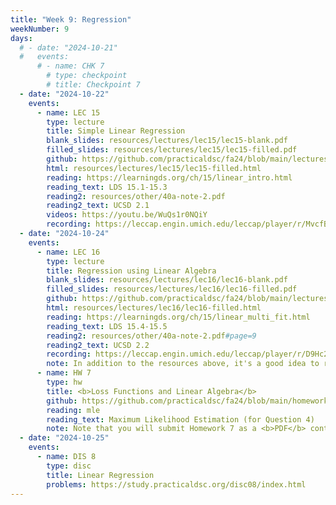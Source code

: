 ```yaml
---
title: "Week 9: Regression"
weekNumber: 9
days:
  # - date: "2024-10-21"
  #   events:
      # - name: CHK 7
        # type: checkpoint
        # title: Checkpoint 7
  - date: "2024-10-22"
    events:
      - name: LEC 15
        type: lecture
        title: Simple Linear Regression
        blank_slides: resources/lectures/lec15/lec15-blank.pdf
        filled_slides: resources/lectures/lec15/lec15-filled.pdf
        github: https://github.com/practicaldsc/fa24/blob/main/lectures/lec15/
        html: resources/lectures/lec15/lec15-filled.html
        reading: https://learningds.org/ch/15/linear_intro.html
        reading_text: LDS 15.1-15.3
        reading2: resources/other/40a-note-2.pdf
        reading2_text: UCSD 2.1
        videos: https://youtu.be/WuQs1r0NQiY
        recording: https://leccap.engin.umich.edu/leccap/player/r/MvcfB9
  - date: "2024-10-24"
    events:
      - name: LEC 16
        type: lecture
        title: Regression using Linear Algebra
        blank_slides: resources/lectures/lec16/lec16-blank.pdf
        filled_slides: resources/lectures/lec16/lec16-filled.pdf
        github: https://github.com/practicaldsc/fa24/blob/main/lectures/lec16/
        html: resources/lectures/lec16/lec16-filled.html 
        reading: https://learningds.org/ch/15/linear_multi_fit.html
        reading_text: LDS 15.4-15.5
        reading2: resources/other/40a-note-2.pdf#page=9
        reading2_text: UCSD 2.2
        recording: https://leccap.engin.umich.edu/leccap/player/r/D9Hc2d
        note: In addition to the resources above, it's a good idea to review Linear Algebra Review for Data Science (<a href="lin-alg">LARDS</a>), Section 8, titled <i><a href="lin-alg#projecting-onto-the-span-of-multiple-vectors-again">Projecting onto the span of multiple vectors, again</a></i>.
      - name: HW 7
        type: hw
        title: <b>Loss Functions and Linear Algebra</b>
        github: https://github.com/practicaldsc/fa24/blob/main/homeworks/hw07/hw07.ipynb
        reading: mle
        reading_text: Maximum Likelihood Estimation (for Question 4)
        note: Note that you will submit Homework 7 as a <b>PDF</b> containing your answers to math questions – you will not submit any code!
  - date: "2024-10-25"
    events:
      - name: DIS 8
        type: disc
        title: Linear Regression
        problems: https://study.practicaldsc.org/disc08/index.html
---
```

